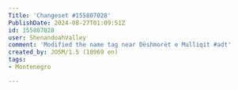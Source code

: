 ```yaml
---
Title: 'Changeset #155807028'
PublishDate: 2024-08-27T01:09:51Z
id: 155807028
user: ShenandoahValley
comment: 'Modified the name tag near Dëshmorët e Mulliqit #adt'
created_by: JOSM/1.5 (18969 en)
tags:
- Montenegro

---
```

